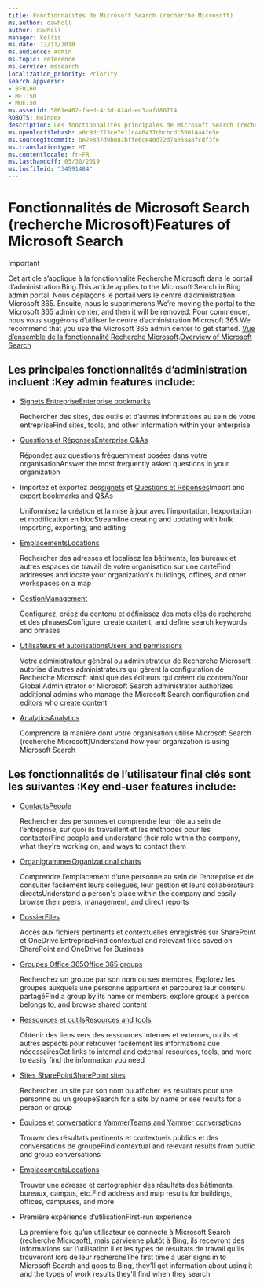 ```yaml
---
title: Fonctionnalités de Microsoft Search (recherche Microsoft)
ms.author: dawholl
author: dawholl
manager: kellis
ms.date: 12/11/2018
ms.audience: Admin
ms.topic: reference
ms.service: mssearch
localization_priority: Priority
search.appverid:
- BFB160
- MET150
- MOE150
ms.assetid: 5861e462-faed-4c3d-824d-ed3aafd80714
ROBOTS: NoIndex
description: Les fonctionnalités principales de Microsoft Search (recherche Microsoft) pour les administrateurs et les utilisateurs finaux incluent des signets, Questions et Réponses, des informations et des analyses de données et de gestion
ms.openlocfilehash: a0c9dc773ce7e11c446437cbcbcdc56014a4fe5e
ms.sourcegitcommit: be2e837d9b087bffe6ce40d72d7ae58a8fcdf3fe
ms.translationtype: HT
ms.contentlocale: fr-FR
ms.lasthandoff: 05/30/2019
ms.locfileid: "34591484"
---
```

# <a name="features-of-microsoft-search"></a><span data-ttu-id="73edf-103">Fonctionnalités de Microsoft Search (recherche Microsoft)</span><span class="sxs-lookup"><span data-stu-id="73edf-103">Features of Microsoft Search</span></span>

> [!IMPORTANT]
> <span data-ttu-id="73edf-104">Cet article s’applique à la fonctionnalité Recherche Microsoft dans le portail d’administration Bing.</span><span class="sxs-lookup"><span data-stu-id="73edf-104">This article applies to the Microsoft Search in Bing admin portal.</span></span> <span data-ttu-id="73edf-105">Nous déplaçons le portail vers le centre d’administration Microsoft 365. Ensuite, nous le supprimerons.</span><span class="sxs-lookup"><span data-stu-id="73edf-105">We’re moving the portal to the Microsoft 365 admin center, and then it will be removed.</span></span> <span data-ttu-id="73edf-106">Pour commencer, nous vous suggérons d’utiliser le centre d’administration Microsoft 365.</span><span class="sxs-lookup"><span data-stu-id="73edf-106">We recommend that you use the Microsoft 365 admin center to get started.</span></span> <span data-ttu-id="73edf-107">[Vue d’ensemble de la fonctionnalité Recherche Microsoft](overview-microsoft-search.md).</span><span class="sxs-lookup"><span data-stu-id="73edf-107">[Overview of Microsoft Search](overview-microsoft-search.md)</span></span>

## <a name="key-admin-features-include"></a><span data-ttu-id="73edf-108">Les principales fonctionnalités d’administration incluent :</span><span class="sxs-lookup"><span data-stu-id="73edf-108">Key admin features include:</span></span>

- [<span data-ttu-id="73edf-109">Signets Entreprise</span><span class="sxs-lookup"><span data-stu-id="73edf-109">Enterprise bookmarks</span></span>](create-and-manage-bookmarks.md)
    
    <span data-ttu-id="73edf-110">Rechercher des sites, des outils et d’autres informations au sein de votre entreprise</span><span class="sxs-lookup"><span data-stu-id="73edf-110">Find sites, tools, and other information within your enterprise</span></span>
    
- [<span data-ttu-id="73edf-111">Questions et Réponses</span><span class="sxs-lookup"><span data-stu-id="73edf-111">Enterprise Q&As</span></span>](create-and-manage-qas.md)
    
    <span data-ttu-id="73edf-112">Répondez aux questions fréquemment posées dans votre organisation</span><span class="sxs-lookup"><span data-stu-id="73edf-112">Answer the most frequently asked questions in your organization</span></span>
    
- <span data-ttu-id="73edf-113">Importez et exportez des[signets](bulk-create-bookmarks.md) et [Questions et Réponses](bulk-create-qas.md)</span><span class="sxs-lookup"><span data-stu-id="73edf-113">Import and export [bookmarks](bulk-create-bookmarks.md) and [Q&As](bulk-create-qas.md)</span></span>
    
    <span data-ttu-id="73edf-114">Uniformisez la création et la mise à jour avec l’importation, l’exportation et modification en bloc</span><span class="sxs-lookup"><span data-stu-id="73edf-114">Streamline creating and updating with bulk importing, exporting, and editing</span></span>

- [<span data-ttu-id="73edf-115">Emplacements</span><span class="sxs-lookup"><span data-stu-id="73edf-115">Locations</span></span>](locations.md)
    
    <span data-ttu-id="73edf-116">Rechercher des adresses et localisez les bâtiments, les bureaux et autres espaces de travail de votre organisation sur une carte</span><span class="sxs-lookup"><span data-stu-id="73edf-116">Find addresses and locate your organization's buildings, offices, and other workspaces on a map</span></span>
    
- [<span data-ttu-id="73edf-117">Gestion</span><span class="sxs-lookup"><span data-stu-id="73edf-117">Management</span></span>](set-up-microsoft-search.md)
    
    <span data-ttu-id="73edf-118">Configurez, créez du contenu et définissez des mots clés de recherche et des phrases</span><span class="sxs-lookup"><span data-stu-id="73edf-118">Configure, create content, and define search keywords and phrases</span></span>
    
- [<span data-ttu-id="73edf-119">Utilisateurs et autorisations</span><span class="sxs-lookup"><span data-stu-id="73edf-119">Users and permissions</span></span>](add-users.md)
    
    <span data-ttu-id="73edf-120">Votre administrateur général ou administrateur de Recherche Microsoft autorise d’autres administrateurs qui gèrent la configuration de Recherche Microsoft ainsi que des éditeurs qui créent du contenu</span><span class="sxs-lookup"><span data-stu-id="73edf-120">Your Global Administrator or Microsoft Search administrator authorizes additional admins who manage the Microsoft Search configuration and editors who create content</span></span>
    
- [<span data-ttu-id="73edf-121">Analytics</span><span class="sxs-lookup"><span data-stu-id="73edf-121">Analytics </span></span>](get-insights.md) 
    
    <span data-ttu-id="73edf-122">Comprendre la manière dont votre organisation utilise Microsoft Search (recherche Microsoft)</span><span class="sxs-lookup"><span data-stu-id="73edf-122">Understand how your organization is using Microsoft Search</span></span> 
    
## <a name="key-end-user-features-include"></a><span data-ttu-id="73edf-123">Les fonctionnalités de l’utilisateur final clés sont les suivantes :</span><span class="sxs-lookup"><span data-stu-id="73edf-123">Key end-user features include:</span></span>

- [<span data-ttu-id="73edf-124">Contacts</span><span class="sxs-lookup"><span data-stu-id="73edf-124">People</span></span>](use/find-people-and-groups.md)
    
    <span data-ttu-id="73edf-125">Rechercher des personnes et comprendre leur rôle au sein de l’entreprise, sur quoi ils travaillent et les méthodes pour les contacter</span><span class="sxs-lookup"><span data-stu-id="73edf-125">Find people and understand their role within the company, what they're working on, and ways to contact them</span></span>
    
- [<span data-ttu-id="73edf-126">Organigrammes</span><span class="sxs-lookup"><span data-stu-id="73edf-126">Organizational charts</span></span>](use/find-people-and-groups.md)
    
    <span data-ttu-id="73edf-127">Comprendre l’emplacement d’une personne au sein de l’entreprise et de consulter facilement leurs collègues, leur gestion et leurs collaborateurs directs</span><span class="sxs-lookup"><span data-stu-id="73edf-127">Understand a person's place within the company and easily browse their peers, management, and direct reports</span></span>
    
- [<span data-ttu-id="73edf-128">Dossier</span><span class="sxs-lookup"><span data-stu-id="73edf-128">Files</span></span>](use/find-files.md)
    
    <span data-ttu-id="73edf-129">Accès aux fichiers pertinents et contextuelles enregistrés sur SharePoint et OneDrive Entreprise</span><span class="sxs-lookup"><span data-stu-id="73edf-129">Find contextual and relevant files saved on SharePoint and OneDrive for Business</span></span>
    
- [<span data-ttu-id="73edf-130">Groupes Office 365</span><span class="sxs-lookup"><span data-stu-id="73edf-130">Office 365 groups</span></span>](use/find-people-and-groups.md)
    
    <span data-ttu-id="73edf-131">Recherchez un groupe par son nom ou ses membres, Explorez les groupes auxquels une personne appartient et parcourez leur contenu partagé</span><span class="sxs-lookup"><span data-stu-id="73edf-131">Find a group by its name or members, explore groups a person belongs to, and browse shared content</span></span>
    
- [<span data-ttu-id="73edf-132">Ressources et outils</span><span class="sxs-lookup"><span data-stu-id="73edf-132">Resources and tools</span></span>](use/find-resources-tools-and-more.md)
    
    <span data-ttu-id="73edf-133">Obtenir des liens vers des ressources internes et externes, outils et autres aspects pour retrouver facilement les informations que nécessaires</span><span class="sxs-lookup"><span data-stu-id="73edf-133">Get links to internal and external resources, tools, and more to easily find the information you need</span></span>
    
- [<span data-ttu-id="73edf-134">Sites SharePoint</span><span class="sxs-lookup"><span data-stu-id="73edf-134">SharePoint sites</span></span>](use/find-sharepoint-sites.md)
    
    <span data-ttu-id="73edf-135">Rechercher un site par son nom ou afficher les résultats pour une personne ou un groupe</span><span class="sxs-lookup"><span data-stu-id="73edf-135">Search for a site by name or see results for a person or group</span></span>
    
- [<span data-ttu-id="73edf-136">Équipes et conversations Yammer</span><span class="sxs-lookup"><span data-stu-id="73edf-136">Teams and Yammer conversations</span></span>](use/find-conversations.md)
    
    <span data-ttu-id="73edf-137">Trouver des résultats pertinents et contextuels publics et des conversations de groupe</span><span class="sxs-lookup"><span data-stu-id="73edf-137">Find contextual and relevant results from public and group conversations</span></span>

- [<span data-ttu-id="73edf-138">Emplacements</span><span class="sxs-lookup"><span data-stu-id="73edf-138">Locations</span></span>](use/find-locations.md)
    
    <span data-ttu-id="73edf-139">Trouver une adresse et cartographier des résultats des bâtiments, bureaux, campus, etc.</span><span class="sxs-lookup"><span data-stu-id="73edf-139">Find address and map results for buildings, offices, campuses, and more</span></span>
    
- <span data-ttu-id="73edf-140">Première expérience d’utilisation</span><span class="sxs-lookup"><span data-stu-id="73edf-140">First-run experience</span></span>
    
    <span data-ttu-id="73edf-141">La première fois qu’un utilisateur se connecte à Microsoft Search (recherche Microsoft), mais parvienne plutôt à Bing, ils recevront des informations sur l’utilisation il et les types de résultats de travail qu’ils trouveront lors de leur recherche</span><span class="sxs-lookup"><span data-stu-id="73edf-141">The first time a user signs in to Microsoft Search and goes to Bing, they'll get information about using it and the types of work results they'll find when they search</span></span>